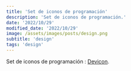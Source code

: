 ```yaml
---
title: 'Set de iconos de programación'
description: 'Set de iconos de programación.'
date: '2022/10/29'
modified_date: '2022/10/29'
image: /assets/images/posts/design.png
subtitle: 'design'
tags: 'design'
---
```


Set de iconos de programación : [Devicon](https://devicon.dev/).
